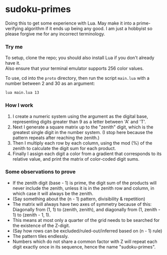# sudoku-primes
Doing this to get some experience with Lua. May make it into a prime-verifying algorithm if it ends up being any good.
I am just a hobbyist so please forgive me for any incorrect terminology. <br>

### Try me
To setup, clone the repo; you should also install Lua if you don't already have it.<br>
Also ensure that your terminal emulator supports 256 color values.<br>

To use, cd into the `proto` directory, then run the script `main.lua` 
with a number between 2 and 30 as an argument:<br>
``` 
lua main.lua 13 
```

### How I work
1. I create a numeric system using the argument as the digital base,
representing digits greater than 9 as a letter between 'A' and 'T'.<br>
2. Next I generate a square matrix up to the "zenith" digit,
which is the greatest single digit in the number system.
(I stop here because the pattern repeats after reaching the zenith.)<br>
4. Then I multiply each row by each column, using the mod (%) of the zenith 
to calculate the digit sum for each product.<br>
5. Finally I assign each digit a color from a gradient that corresponds
to its relative value, and print the matrix of color-coded digit sums.<br>

### Some observations to prove
- If the zenith digit (base - 1) is prime, the digit sum of the products
will never include the zenith, unless it is in the zenith row and column,
in which case it will always be the zenith.
- (Say something about the (n - 1) pattern, divisibility & repetition)
- The matrix will always have two axes of symmetry because of this:
Diagonally from (1, 1) to (zenith, zenith), and
diagonally from (1, zenith - 1) to (zenith - 1, 1).
- This means at most only a quarter of the grid needs to be searched
for the existence of the Z-digit.
- (Say how rows can be excluded/ruled-out/inferred based on (n - 1) rule)
- The pattern tiles endlessly.
- Numbers which do not share a common factor with Z will repeat
each digit exactly once in its sequence, hence the name "sudoku-primes".
